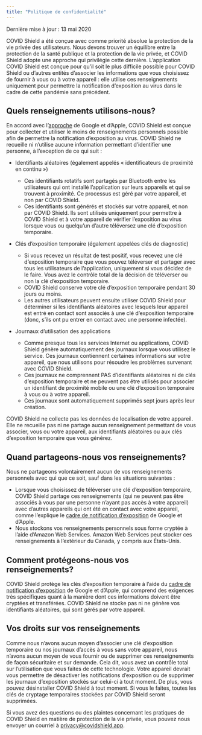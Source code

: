 ```yaml
---
title: "Politique de confidentialité"
---
```


Dernière mise à jour : 13 mai 2020

COVID Shield a été conçue avec comme priorité absolue la protection de la vie privée des utilisateurs. Nous devons trouver un équilibre entre la protection de la santé publique et la protection de la vie privée, et COVID Shield adopte une approche qui privilégie cette dernière. L’application COVID Shield est conçue pour qu’il soit le plus difficile possible pour COVID Shield ou d’autres entités d’associer les informations que vous choisissez de fournir à vous ou à votre appareil : elle utilise ces renseignements uniquement pour permettre la notification d’exposition au virus dans le cadre de cette pandémie sans précédent.

## Quels renseignements utilisons-nous?

En accord avec l’[approche](https://www.apple.com/covid19/contacttracing) de Google et d’Apple, COVID Shield est conçue pour collecter et utiliser le moins de renseignements personnels possible afin de permettre la notification d’exposition au virus. COVID Shield ne recueille ni n’utilise aucune information permettant d’identifier une personne, à l’exception de ce qui suit :

- Identifiants aléatoires (également appelés « identificateurs de proximité en continu »)

  - Ces identifiants rotatifs sont partagés par Bluetooth entre les utilisateurs qui ont installé l’application sur leurs appareils et qui se trouvent à proximité. Ce processus est géré par votre appareil, et non par COVID Shield.
  - Ces identifiants sont générés et stockés sur votre appareil, et non par COVID Shield. Ils sont utilisés uniquement pour permettre à COVID Shield et à votre appareil de vérifier l’exposition au virus lorsque vous ou quelqu’un d’autre téléversez une clé d’exposition temporaire.

- Clés d’exposition temporaire (également appelées clés de diagnostic)

  - Si vous recevez un résultat de test positif, vous recevez une clé d’exposition temporaire que vous pouvez téléverser et partager avec tous les utilisateurs de l’application, uniquement si vous décidez de le faire. Vous avez le contrôle total de la décision de téléverser ou non la clé d’exposition temporaire.
  - COVID Shield conserve votre clé d’exposition temporaire pendant 30 jours ou moins.
  - Les autres utilisateurs peuvent ensuite utiliser COVID Shield pour déterminer si les identifiants aléatoires avec lesquels leur appareil est entré en contact sont associés à une clé d’exposition temporaire (donc, s’ils ont pu entrer en contact avec une personne infectée).

- Journaux d’utilisation des applications

  - Comme presque tous les services Internet ou applications, COVID Shield génère automatiquement des journaux lorsque vous utilisez le service. Ces journaux contiennent certaines informations sur votre appareil, que nous utilisons pour résoudre les problèmes survenant avec COVID Shield.
  - Ces journaux ne comprennent PAS d’identifiants aléatoires ni de clés d’exposition temporaire et ne peuvent pas être utilisés pour associer un identifiant de proximité mobile ou une clé d’exposition temporaire à vous ou à votre appareil.
  - Ces journaux sont automatiquement supprimés sept jours après leur création.

COVID Shield ne collecte pas les données de localisation de votre appareil. Elle ne recueille pas ni ne partage aucun renseignement permettant de vous associer, vous ou votre appareil, aux identifiants aléatoires ou aux clés d’exposition temporaire que vous générez.

## Quand partageons-nous vos renseignements?

Nous ne partageons volontairement aucun de vos renseignements personnels avec qui que ce soit, sauf dans les situations suivantes :

- Lorsque vous choisissez de téléverser une clé d’exposition temporaire, COVID Shield partage ces renseignements (qui ne peuvent pas être associés à vous par une personne n’ayant pas accès à votre appareil) avec d’autres appareils qui ont été en contact avec votre appareil, comme l’explique le [cadre de notification d’exposition](https://www.apple.com/covid19/contacttracing) de Google et d’Apple.
- Nous stockons vos renseignements personnels sous forme cryptée à l’aide d’Amazon Web Services. Amazon Web Services peut stocker ces renseignements à l’extérieur du Canada, y compris aux États-Unis.

## Comment protégeons-nous vos renseignements?

COVID Shield protège les clés d’exposition temporaire à l’aide du [cadre de notification d’exposition](https://www.apple.com/covid19/contacttracing) de Google et d’Apple, qui comprend des exigences très spécifiques quant à la manière dont ces informations doivent être cryptées et transférées. COVID Shield ne stocke pas ni ne génère vos identifiants aléatoires, qui sont gérés par votre appareil.

## Vos droits sur vos renseignements

Comme nous n’avons aucun moyen d’associer une clé d’exposition temporaire ou nos journaux d’accès à vous sans votre appareil, nous n’avons aucun moyen de vous fournir ou de supprimer ces renseignements de façon sécuritaire et sur demande. Cela dit, vous avez un contrôle total sur l’utilisation que vous faites de cette technologie. Votre appareil devrait vous permettre de désactiver les notifications d’exposition ou de supprimer les journaux d’exposition stockés sur celui-ci à tout moment. De plus, vous pouvez désinstaller COVID Shield à tout moment. Si vous le faites, toutes les clés de cryptage temporaires stockées par COVID Shield seront supprimées.

Si vous avez des questions ou des plaintes concernant les pratiques de COVID Shield en matière de protection de la vie privée, vous pouvez nous envoyer un courriel à [privacy@covidshield.app](mailto:privacy@covidshield.app).
